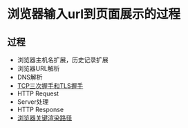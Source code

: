 # 浏览器输入url到页面展示的过程

## 过程

* 浏览器主机名扩展，历史记录扩展
* 浏览器URL解析
* DNS解析
* [TCP三次握手和TLS握手](../端到端/TCP三次握手和TLS握手.md)
* HTTP Request
* Server处理
* HTTP Response
* [浏览器关键渲染路径](../性能优化/浏览器关键渲染路径.md)
